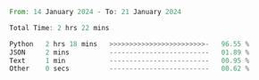 <!--START_SECTION:waka-->

```rust
From: 14 January 2024 - To: 21 January 2024

Total Time: 2 hrs 22 mins

Python   2 hrs 18 mins   >>>>>>>>>>>>>>>>>>>>>>>>-   96.55 %
JSON     2 mins          -------------------------   01.89 %
Text     1 min           -------------------------   00.95 %
Other    0 secs          -------------------------   00.62 %
```

<!--END_SECTION:waka-->
